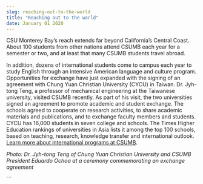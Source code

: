 ```yaml
---
slug: reaching-out-to-the-world
title: "Reaching out to the world"
date: January 01 2020
---
```


 
<p>
  CSU Monterey Bay’s reach extends far beyond California’s Central Coast. About
  100 students from other nations attend CSUMB each year for a semester or two,
  and at least that many CSUMB students travel abroad.
</p>
<p>
  In addition, dozens of international students come to campus each year to
  study English through an intensive American language and culture program.
  Opportunities for exchange have just expanded with the signing of an agreement
  with Chung Yuan Christian University (CYCU) in Taiwan. Dr. Jyh-tong Teng, a
  professor of mechanical engineering at the Taiwanese university, visited CSUMB
  recently. As part of his visit, the two universities signed an agreement to
  promote academic and student exchange. The schools agreed to cooperate on
  research activities, to share academic materials and publications, and to
  exchange faculty members and students. CYCU has 16,000 students in seven
  college and schools. The Times Higher Education rankings of universities in
  Asia lists it among the top 100 schools, based on teaching, research,
  knowledge transfer and international outlook.
  <a href="https://international.csumb.edu"
    >Learn more about international programs at CSUMB</a
  >.
</p>
<p>
  <em
    >Photo: Dr. Jyh-tong Teng of Chung Yuan Christian University and CSUMB
    President Eduardo Ochoa at a ceremony commemorating an exchange agreement
  </em>
</p>
<p></p>
<p></p>
```

